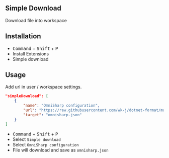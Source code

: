 ## Simple Download

Download file into workspace

## Installation

- <kbd>Command</kbd> + <kbd>Shift</kbd> + <kbd>P</kbd>
- Install Extensions
- Simple download

## Usage

Add url in user / workspace settings.

```json
"simpleDownload": [
    {
        "name": "OmniSharp configuration",
        "url": "https://raw.githubusercontent.com/wk-j/dotnet-format/master/omnisharp.json",
        "target": "omnisharp.json"
    }
]
```

- <kbd>Command</kbd> + <kbd>Shift</kbd> + <kbd>P</kbd>
- Select `Simple download`
- Select `OmniSharp configuration`
- File will download and save as `omnisharp.json`